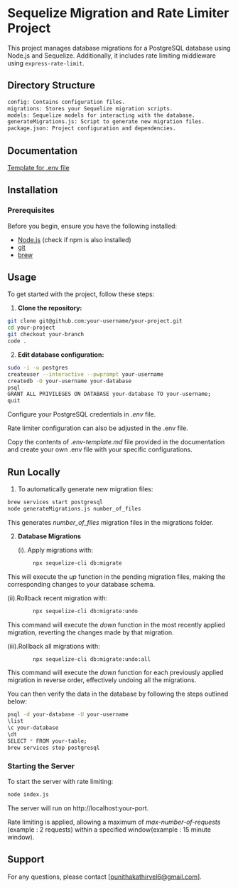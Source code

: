 # Sequelize Migration and Rate Limiter Project

This project manages database migrations for a PostgreSQL database using Node.js and Sequelize. Additionally, it includes rate limiting middleware using `express-rate-limit`.

## Directory Structure

```bash
config: Contains configuration files.
migrations: Stores your Sequelize migration scripts.
models: Sequelize models for interacting with the database.
generateMigrations.js: Script to generate new migration files.
package.json: Project configuration and dependencies.
```

## Documentation

[Template for .env file](docs/env-template.md)

## Installation

### Prerequisites

Before you begin, ensure you have the following installed:

- [Node.js](https://nodejs.org/) (check if npm is also installed)
- [git](https://git-scm.com/download/mac)
- [brew](https://brew.sh/)

## Usage

To get started with the project, follow these steps:

1. **Clone the repository:**

```bash
git clone git@github.com:your-username/your-project.git
cd your-project
git checkout your-branch
code .
```

2. **Edit database configuration:**

```bash
sudo -i -u postgres
createuser --interactive --pwprompt your-username
createdb -O your-username your-database
psql
GRANT ALL PRIVILEGES ON DATABASE your-database TO your-username;
quit
```

Configure your PostgreSQL credentials in _.env_ file.

Rate limiter configuration can also be adjusted in the .env file.

Copy the contents of _.env-template.md_ file provided in the documentation and create your own .env file with your specific configurations.

## Run Locally

1. To automatically generate new migration files:

```bash
brew services start postgresql
node generateMigrations.js number_of_files
```

This generates _number_of_files_ migration files in the migrations folder.

2. **Database Migrations**

   (i). Apply migrations with:

```bash
        npx sequelize-cli db:migrate
```

This will execute the _up_ function in the pending migration files, making the corresponding changes to your database schema.

(ii).Rollback recent migration with:

```bash
        npx sequelize-cli db:migrate:undo
```

This command will execute the _down_ function in the most recently applied migration, reverting the changes made by that migration.

(iii).Rollback all migrations with:

```bash
        npx sequelize-cli db:migrate:undo:all
```

This command will execute the _down_ function for each previously applied migration in reverse order, effectively undoing all the migrations.

You can then verify the data in the database by following the steps outlined below:

```bash
psql -d your-database -U your-username
\list
\c your-database
\dt
SELECT * FROM your-table;
brew services stop postgresql
```

### Starting the Server

To start the server with rate limiting:

```bash
node index.js
```

The server will run on http://localhost:your-port.

Rate limiting is applied, allowing a maximum of _max-number-of-requests_ (example : 2 requests) within a specified window(example : 15 minute window).

## Support

For any questions, please contact [punithakathirvel6@gmail.com].
